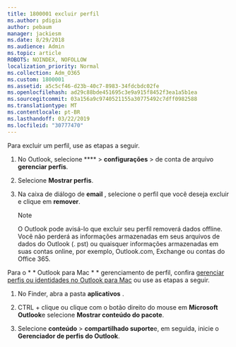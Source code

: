 ```yaml
---
title: 1800001 excluir perfil
ms.author: pdigia
author: pebaum
manager: jackiesm
ms.date: 8/29/2018
ms.audience: Admin
ms.topic: article
ROBOTS: NOINDEX, NOFOLLOW
localization_priority: Normal
ms.collection: Adm_O365
ms.custom: 1800001
ms.assetid: a5c5cf46-d23b-40c7-8983-34fdcbdc02fe
ms.openlocfilehash: ad29c88bde451695c3e9a915f8452f3ea1a5b1ea
ms.sourcegitcommit: 03a156a9c9740521155a30775492c7dff0982588
ms.translationtype: MT
ms.contentlocale: pt-BR
ms.lasthandoff: 03/22/2019
ms.locfileid: "30777470"
---
```

Para excluir um perfil, use as etapas a seguir.
  
1. No Outlook, selecione **** \> **configurações** \> de conta de arquivo **gerenciar perfis**.
    
2. Selecione **Mostrar perfis**.
    
3. Na caixa de diálogo de **email** , selecione o perfil que você deseja excluir e clique em **remover**.
    
    > [!NOTE]
    > O Outlook pode avisá-lo que excluir seu perfil removerá dados offline. Você não perderá as informações armazenadas em seus arquivos de dados do Outlook (. pst) ou quaisquer informações armazenadas em suas contas online, por exemplo, Outlook.com, Exchange ou contas do Office 365. 
  
Para o * * Outlook para Mac * * gerenciamento de perfil, confira [gerenciar perfis ou identidades no Outlook para Mac](https://support.office.com/article/fed2a955-74df-4a24-bef6-78a426958c4c.aspx) ou use as etapas a seguir. 
  
1. No Finder, abra a pasta **aplicativos** . 
    
2. CTRL + clique ou clique com o botão direito do mouse em **Microsoft Outlook**e selecione **Mostrar conteúdo do pacote**.
    
3. Selecione **conteúdo** \> **compartilhado suporte**e, em seguida, inicie o **Gerenciador de perfis do Outlook**.
    

